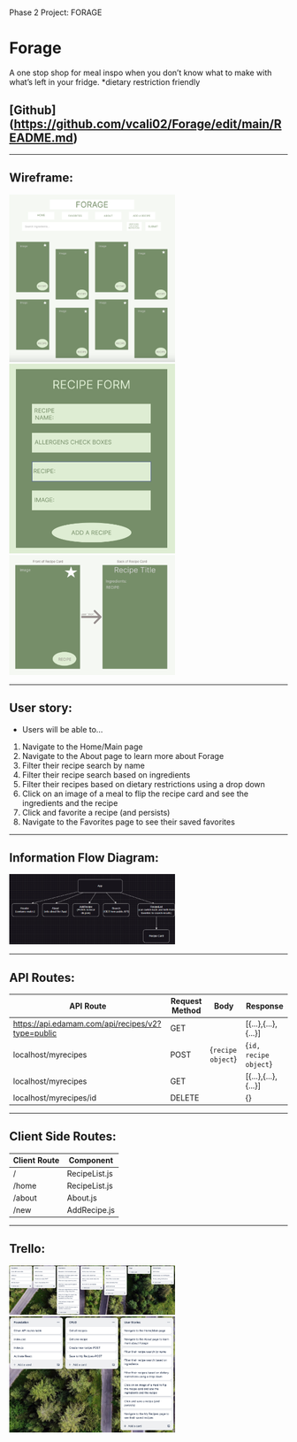 # 
Phase 2 Project: FORAGE

# Forage
 A one stop shop for meal inspo when you don’t know what to make with what’s left in your fridge. *dietary restriction friendly 

## [Github] (https://github.com/vcali02/Forage/edit/main/README.md)

---

## Wireframe:


<img src= "./assets/forage-wireframe-home.png" width="300px"/>


<img src= "./assets/forage-wireframe-form.png" width="300px"/>


<img src= "./assets/forage-wireframe-recipe-card.png" width="300px"/>

---

## User story:

- Users will be able to…
1. Navigate to the Home/Main page
2. Navigate to the About page to learn more about Forage
3. Filter their recipe search by name
4. Filter their recipe search based on ingredients
5. Filter their recipes based on dietary restrictions using a drop down
6. Click on an image of a meal to flip the recipe card and see the ingredients and the recipe
7. Click and favorite a recipe (and persists)
8. Navigate to the Favorites page to see their saved favorites

---

## Information Flow Diagram:

<img src= "./assets/information-flow.png" width="300px"/>

---

## API Routes:

| API Route                                         | Request Method | Body              | Response             |
|---------------------------------------------------|----------------|-------------------|----------------------|
| https://api.edamam.com/api/recipes/v2?type=public | GET            |                   | [{...},{...},{...}]  |
| localhost/myrecipes                               | POST           | {`recipe object`} | {`id, recipe object`}|
| localhost/myrecipes                               | GET            |                   | [{...},{...},{...}]  |
| localhost/myrecipes/id                            | DELETE         |                   | {}                   |

---

## Client Side Routes:

| Client Route | Component     |
|--------------|---------------|
| /            | RecipeList.js |
| /home        | RecipeList.js |
| /about       | About.js      |
| /new         | AddRecipe.js  |

---

## Trello:

<img src="./assets/trello-01.png" width="300px"/>
<img src="./assets/trello-02.png" width="300px"/>